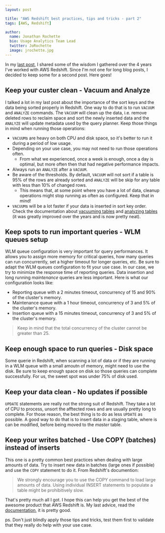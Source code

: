 ```yaml
---
layout: post

title: "AWS Redshift best practices, tips and tricks - part 2"
tags: [AWS, Redshift]

author:
  name: Jonathan Rochette
  bio: Usage Analytics Team Lead
  twitter: JoRochette
  image: jrochette.jpg
---
```


In my [last post](http://source.coveo.com/2017/08/08/redshift-best-practices/), I shared some of the wisdom I gathered over the 4 years I've worked with AWS Redshift. Since I'm not one for long blog posts, I decided to keep some for a second post. Here goes!

<!-- more -->

## Keep your custer clean - Vacuum and Analyze

I talked a lot in my last post about the importance of the sort keys and the data being sorted properly in Redshift. One way to do that is to run `VACUUM` and `ANALYZE` commands. The `VACUUM` will clean up the data, i.e. remove deleted rows to reclaim space and sort the newly inserted data and the `ANALYZE` will update metadata used by the query planner. Keep those things in mind when running those operations:
- `VACUUM`s are heavy on both CPU and disk space, so it's better to run it during a period of low usage.
- Depending on your use case, you may not need to run those operations often.
  - From what we experienced, once a week is enough, once a day is optimal, but more often then that had negative performance impacts.
- Always run an `ANALYZE` after a `VACUUM`.
- Be aware of the thresholds. By default, `VACUUM` will not sort if a table is 95% of the rows are already sorted and `ANALYZE` will be skip for any table with less than 10% of changed rows.
  - This means that, at some point where you have a lot of data, cleanup operations might stop running as often as configured. Keep that in mind!
- `VACUUM`s will be a lot faster if your data is inserted in sort key order.
Check the documentation about [vacuuming tables](http://docs.aws.amazon.com/redshift/latest/dg/t_Reclaiming_storage_space202.html) and [analyzing tables](http://docs.aws.amazon.com/redshift/latest/dg/t_Analyzing_tables.html) (it was greatly improved over the years and is now pretty neat).

## Keep spots to run important queries - WLM queues setup

WLM queue configuration is very important for query performances. It allows you to assign more memory for critical queries, how many queries can run concurrently, set a higher timeout for longer queries, etc. Be sure to adapt the WLM queues configuration to fit your use case. In our case, we try to minimize the response time of reporting queries. Data insertion and long running _maintenance_ queries are less important. Here is what our configuration looks like:
- Reporting queue with a 2 minutes timeout, concurrency of 15 and 90% of the cluster's memory.
- Maintenance queue with a 1 hour timeout, concurrency of 3 and 5% of the cluster's memory.
- Insertion queue with a 15 minutes timeout, concurrency of 3 and 5% of the cluster's memory.
> Keep in mind that the total concurrency of the cluster cannot be greater than 25.

## Keep enough space to run queries - Disk space

Some querie in Redshift, when scanning a lot of data or if they are running in a WLM queue with a small amoutn of memory, might need to use the disk. Be sure to keep enough space on disk so those queries can complete successfully. For us, the sweet spot was under 75% of disk used.

## Keep your data clean - No updates if possible

`UPDATE` statements are really not the strong suit of Redshift. They take a lot of CPU to process, unsort the afftected rows and are usually pretty long to complete. For those reason, the best thing is to do as less `UPDATE` as possible. A good way to do that is to insert data in a staging table, where is can be modified, before being moved to the _master_ table.

## Keep your writes batched - Use COPY (batches) instead of inserts

This one is a pretty common best practices when dealing with large amounts of data. Try to insert new data in batches (large ones if possible) and use the `COPY` statement to do it. From Redshift's documention:
> We strongly encourage you to use the COPY command to load large amounts of data. Using individual INSERT statements to populate a table might be prohibitively slow.

That's pretty much all I got. I hope this can help you get the best of the awesome product that AWS Redshift is. My last advice, read the [documentation](http://docs.aws.amazon.com/redshift/latest/dg/c_redshift_system_overview.html), it is pretty good. 

ps. Don't just blindly apply those tips and tricks, test them first to validate that they really do help with your use case.
